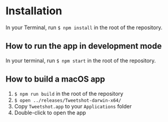 

# Installation

In your Terminal, run `$ npm install` in the root of the repository.

## How to run the app in development mode
In your terminal, run `$ npm start` in the root of the repository.

## How to build a macOS app
1. `$ npm run build` in the root of the repository
2. `$ open ../releases/Tweetshot-darwin-x64/`
3. Copy `Tweetshot.app` to your `Applications` folder
4. Double-click to open the app
